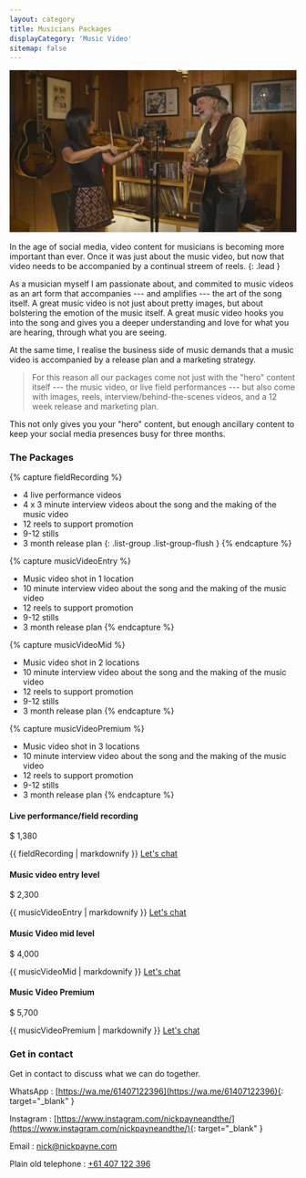 ```yaml
---
layout: category
title: Musicians Packages
displayCategory: 'Music Video'
sitemap: false
---
```


<img src="/img/musicians-packages.jpg" class="img-fluid" />

In the age of social media, video content for musicians is becoming more important than ever. Once it was just about the music video, but now that video needs to be accompanied by a continual streem of reels.
{: .lead }

As a musician myself I am passionate about, and commited to music videos as an art form that accompanies --- and amplifies --- the art of the song itself. A great music video is not just about pretty images, but about bolstering the emotion of the music itself. A great music video hooks you into the song and gives you a deeper understanding and love for what you are hearing, through what you are seeing.

At the same time, I realise the business side of music demands that a music video is accompanied by a release plan and a marketing strategy.

> For this reason all our packages come not just with the "hero" content itself --- the music video, or live field performances --- but also come with images, reels, interview/behind-the-scenes videos, and a 12 week release and marketing plan.

This not only gives you your "hero" content, but enough ancillary content to keep your social media presences busy for three months.

### The Packages

{% capture fieldRecording %}
- 4 live performance videos
- 4 x 3 minute interview videos about the song and the making of the music video
- 12 reels to support promotion
- 9-12 stills
- 3 month release plan
{: .list-group .list-group-flush }
{% endcapture %}

{% capture musicVideoEntry %}
- Music video shot in 1 location
- 10 minute interview video about the song and the making of the music video
- 12 reels to support promotion
- 9-12 stills
- 3 month release plan
{% endcapture %}

{% capture musicVideoMid %}
- Music video shot in 2 locations
- 10 minute interview video about the song and the making of the music video
- 12 reels to support promotion
- 9-12 stills
- 3 month release plan
{% endcapture %}

{% capture musicVideoPremium %}
- Music video shot in 3 locations
- 10 minute interview video about the song and the making of the music video
- 12 reels to support promotion
- 9-12 stills
- 3 month release plan
{% endcapture %}

<div class="card-deck">

  <div class="card mb-3">
    <div class="card-body">
      <h4 class="card-title">Live performance/field recording</h4>
      <p class="card-text display-4">$ 1,380</p>
      {{ fieldRecording | markdownify }}
      <a class="btn btn-primary" href="{{ site.base_url }}/contact/">Let's chat</a>
    </div>
  </div>

</div>

<div class="card-deck">

  <div class="card mb-3">
    <div class="card-body">
      <h4 class="card-title">Music video entry level</h4>
      <p class="card-text display-4">$ 2,300</p>
      {{ musicVideoEntry | markdownify }}
      <a class="btn btn-primary" href="{{ site.base_url }}/contact/">Let's chat</a>
    </div>
  </div>



  <div class="card mb-3">
    <div class="card-body">
      <h4 class="card-title">Music Video mid level</h4>
      <p class="card-text display-4">$ 4,000</p>
      {{ musicVideoMid | markdownify }}
      <a class="btn btn-primary" href="{{ site.base_url }}/contact/">Let's chat</a>
    </div>
  </div>

  <div class="card mb-3">
    <div class="card-body">
      <h4 class="card-title">Music Video Premium</h4>
      <p class="card-text display-4">$ 5,700</p>
      {{ musicVideoPremium | markdownify }}
      <a class="btn btn-primary" href="{{ site.base_url }}/contact/">Let's chat</a>
    </div>
  </div>

</div>

### Get in contact

Get in contact to discuss what we can do together.

WhatsApp
: [https://wa.me/61407122396](https://wa.me/61407122396){: target="_blank" }

Instagram
: [https://www.instagram.com/nickpayneandthe/](https://www.instagram.com/nickpayneandthe/){: target="_blank" }

Email
: [nick@nickpayne.com](mailto:nick@nickpayne.com)

Plain old telephone
: [+61 407 122 396](tel:+61407122396)
